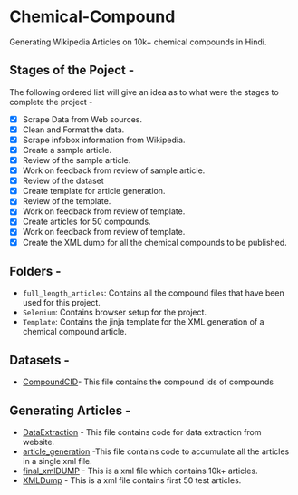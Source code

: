 # Chemical-Compound
Generating Wikipedia Articles on 10k+ chemical compounds in Hindi.

## Stages of the Poject -
The following ordered list will give an idea as to what were the stages to complete the project - 

- [x] Scrape Data from Web sources.
- [x] Clean and Format the data.
- [x] Scrape infobox information from Wikipedia.
- [x] Create a sample article.
- [x] Review of the sample article.
- [x] Work on feedback from review of sample article.
- [x] Review of the dataset
- [x] Create template for article generation.
- [x] Review of the template.
- [x] Work on feedback from review of template.
- [x] Create articles for 50 compounds.
- [x] Work on feedback from review of template.
- [x] Create the XML dump for all the chemical compounds to be published.

##  Folders -
- `full_length_articles`: Contains all the compound files that have been used for this project.
- `Selenium`: Contains browser setup for the project.
- `Template`: Contains the jinja template for the XML generation of a chemical compound article.

## Datasets -
- [CompoundCID](https://pages.github.com/)- This file contains the compound ids of compounds

## Generating Articles -
- [DataExtraction]() - This file contains code for data extraction from website.
- [article_generation]() -This file contains code to accumulate all the articles in a single xml file.
- [final_xmlDUMP]() - This is a xml file which contains 10k+ articles.
- [XMLDump]() - This is a xml file contains first 50 test articles.


